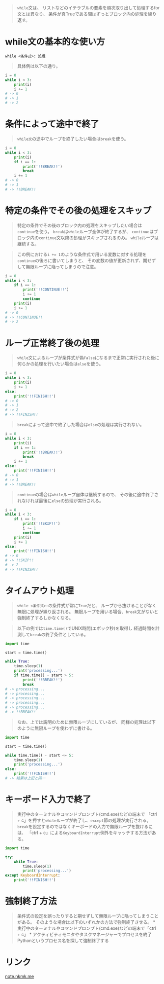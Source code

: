 > `while`文は、
  リストなどのイテラブルの要素を順次取り出して処理するfor文とは異なり、
  条件が真Trueである間はずっとブロック内の処理を繰り返す。

# while文の基本的な使い方

`while <条件式>:
    処理`

> 具体例は以下の通り。

```python
i = 0
while i < 3:
    print(i)
    i += 1
# -> 0
# -> 1
# -> 2
```

# 条件によって途中で終了

> `while文`の途中でループを終了したい場合は`break`を使う。

```python
i = 0
while i < 3:
    print(i)
    if i == 1:
        print('!!BREAK!!')
        break
    i += 1
# -> 0
# -> 1
# -> !!BREAK!!
```

# 特定の条件でその後の処理をスキップ

> 特定の条件でその後のブロック内の処理をスキップしたい場合は
  `continue`を使う。
> `break`は`while`ループ全体が終了するが、
  `continue`はブロック内の`continue`文以降の処理がスキップされるのみ。
> `while`ループは継続する。

> この例における`i += 1`のような条件式で用いる変数に対する処理を
  `continue`の後ろに書いてしまうと、
  その変数の値が更新されず、期せずして無限ループに陥ってしまうので注意。

```python
i = 0
while i < 3:
    if i == 1:
        print('!!CONTINUE!!')
        i += 1
        continue
    print(i)
    i += 1
# -> 0
# -> !!CONTINUE!!
# -> 2
```

# ループ正常終了後の処理

> `while`文によるループが条件式が偽`False`になるまで正常に実行された後に
  何らかの処理を行いたい場合は`else`を使う。

```python
i = 0
while i < 3:
    print(i)
    i += 1
else:
    print('!!FINISH!!')
# -> 0
# -> 1
# -> 2
# -> !!FINISH!!
```

> `break`によって途中で終了した場合は`else`の処理は実行されない。

```python
i = 0
while i < 3:
    print(i)
    if i == 1:
        print('!!BREAK!!')
        break
    i += 1
else:
    print('!!FINISH!!')
# -> 0
# -> 1
# -> !!BREAK!!
```

> `continue`の場合は`while`ループ自体は継続するので、
  その後に途中終了されなければ最後に`else`の処理が実行される。

```python
i = 0
while i < 3:
    if i == 1:
        print('!!SKIP!!')
        i += 1
        continue
    print(i)
    i += 1
else:
    print('!!FINISH!!')
# -> 0
# -> !!SKIP!!
# -> 2
# -> !!FINISH!!
```

# タイムアウト処理

> `while <条件式>:`の条件式が常に`True`だと、
  ループから抜けることがなく無限に処理が繰り返される。
  無限ループを用いる場合、`break`文がないと強制終了するしかなくなる。

> 以下の例では`time.time()`でUNIX時間(エポック秒)を取得し
  経過時間を計測して`break`の終了条件としている。

```python
import time

start = time.time()

while True:
    time.sleep(1)
    print('processing...')
    if time.time() - start > 5:
        print('!!BREAK!!')
        break
# -> processing...
# -> processing...
# -> processing...
# -> processing...
# -> processing...
# -> !!BREAK!!
```

> なお、上では説明のために無限ループにしているが、
  同様の処理は以下のように無限ループを使わずに書ける。

```python
import time

start = time.time()

while time.time() - start <= 5:
    time.sleep(1)
    print('processing...')
else:
    print('!!FINISH!!')
# -> 結果は上記と同一
```

# キーボード入力で終了

> 実行中のターミナルやコマンドプロンプト(cmd.exe)などの端末で
  「ctrl + c」を押すと`while`ループが終了し、`except`節の処理が実行される。
> `break`を設定するのではなくキーボードの入力で無限ループを抜けるには、
  「ctrl + c」による`KeyboardInterrupt`例外をキャッチする方法がある。

```python
import time

try:
    while True:
        time.sleep(1)
        print('processing...')
except KeyboardInterrupt:
    print('!!FINISH!!')
```

# 強制終了方法

> 条件式の設定を誤ったりすると期せずして無限ループに陥ってしまうことがある。
> そのような場合は以下のいずれかの方法で強制終了させる。
    * 実行中のターミナルやコマンドプロンプト(cmd.exe)などの端末で「ctrl + c」
    * アクティビティモニタやタスクマネージャーでプロセスを終了
        Pythonというプロセス名を探して強制終了する

# リンク

[note.nkmk.me](https://note.nkmk.me/python-while-usage/)
